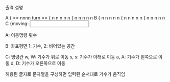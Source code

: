 출력 설명

A { == nnnn turn ==
  { n n n n n
  { n n n n n
B { n n n n n
  { n n n n n
  { n n n n n
C {moving: <input>

A: 이동명령 횟수

B: 좌표평면
   1: 기수, 2: 비어있는 공간

C: 명령칸
   w, W: 기수가 위로 이동
   s, s: 기수가 아래로 이동
   a, A: 기수가 왼쪽으로 이동
   d, D: 기수가 오른쪽으로 이동
   
   허용된 글자로 문자열을 구성하면
   입력된 순서대로 기수가 움직임
